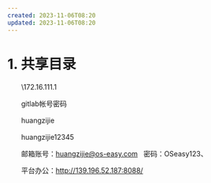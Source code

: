 ```yaml
---
created: 2023-11-06T08:20
updated: 2023-11-06T08:20
---
```

# 1. 共享目录

　　\\172.16.111.1

　　gitlab帐号密码

　　huangzijie

　　huangzijie12345

　　邮箱账号：huangzijie@os-easy.com   密码：OSeasy123、

　　平台办公：http://139.196.52.187:8088/
